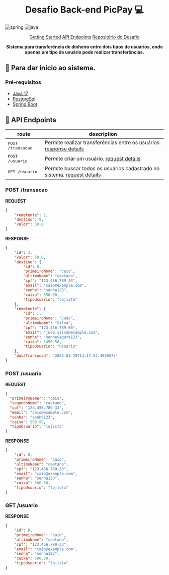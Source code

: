 
[JAVA_BADGE]:https://img.shields.io/badge/java-%23ED8B00.svg?style=for-the-badge&logo=openjdk&logoColor=white
[SPRING_BADGE]: https://img.shields.io/badge/spring-%236DB33F.svg?style=for-the-badge&logo=spring&logoColor=white

<h1 align="center" style="font-weight: bold;">Desafio Back-end PicPay 💻</h1>

![spring][SPRING_BADGE]
![java][JAVA_BADGE]

<p align="center">
 <a href="#started">Getting Started</a> 
  <a href="#routes">API Endpoints</a> 
   <a href="https://github.com/PicPay/picpay-desafio-backend">Repositório do Desafio</a> 
</p>

<p align="center">
  <b>Sistema para transferência de dinheiro entre dois tipos de usuários, onde apenas um tipo de usuário pode realizar transferências.</b>​
</p>


<h2 id="started">🚀 Para dar início ao sistema.</h2>


<h3>Pré-requisitos</h3>

- [Java 17](https://github.com/)
- [PostgreSql](https://github.com)
- [Spring Boot](https://github.com)
  

<h2 id="routes">📍 API Endpoints</h2>

| route               | description                                          
|----------------------|-----------------------------------------------------
|  <kbd>POST /transacao</kbd>    | Permite realizar transferências entre os usuários. [response details](#post-transacao)
|  <kbd>POST /usuario</kbd>  | Permite criar um usuário. [request details](#post-usuario)
|  <kbd>GET /usuario</kbd>  | Permite buscar todos os usuários cadastrado no sistema. [request details](#get-usuario)


<h3 id="post-transacao">POST /transacao</h3>

**REQUEST**
```json
{
    "remetente": 1,
    "destino": 8,
    "valor": 50.0
}
```
**RESPONSE**
```json
{
    "id": 3,
    "valor": 50.0,
    "destino": {
        "id": 8,
        "primeiroNome": "caio",
        "ultimoNome": "caetano",
        "cpf": "123.456.789-33",
        "email": "caio@example.com",
        "senha": "senha123",
        "caixa": 550.50,
        "tipoUsuario": "lojista"
    },
    "remetente": {
        "id": 1,
        "primeiroNome": "João",
        "ultimoNome": "Silva",
        "cpf": "123.456.789-00",
        "email": "joao.silva@example.com",
        "senha": "senhaSegura123",
        "caixa": 1450.50,
        "tipoUsuario": "usuario"
    },
    "dataTransacao": "2025-01-29T13:17:52.4999575"
}
```



<h3 id="post-usuario">POST /usuario</h3>

**REQUEST**
```json
{
  "primeiroNomer": "caio",
  "segundoNome": "caetano",
  "cpf": "123.456.789-33",
  "email": "caio@example.com",
  "senha": "senha123",
  "caixa": 500.50,
  "tipoUsuario": "lojista"
}
```
**RESPONSE**
```json
{
    "id": 8,
    "primeiroNome": "caio",
    "ultimoNome": "caetano",
    "cpf": "123.456.789-33",
    "email": "caio@example.com",
    "senha": "senha123",
    "caixa": 500.50,
    "tipoUsuario": "lojista"
}
```

<h3 id="post-auth-detail">GET /usuario</h3>

**RESPONSE**
```json
{
    "id": 8,
    "primeiroNome": "caio",
    "ultimoNome": "caetano",
    "cpf": "123.456.789-33",
    "email": "caio@example.com",
    "senha": "senha123",
    "caixa": 500.50,
    "tipoUsuario": "lojista"
}
```

